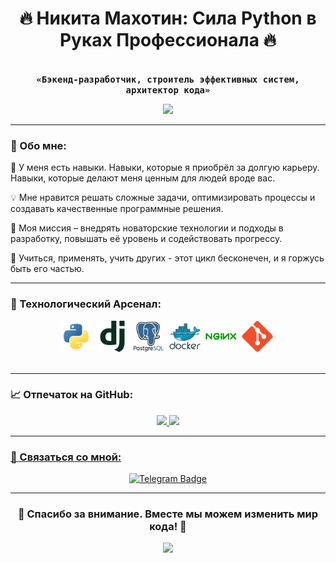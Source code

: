 <h1 align="center">🔥 Никита Махотин: Сила Python в Руках Профессионала 🔥</h1>

<p align="center">
  <br>
  <samp>
    <b>«Бэкенд-разработчик, строитель эффективных систем, архитектор кода»</b>
  </samp>
</p>

<p align="center">
  <img src="https://media.giphy.com/media/SWoSkN6DxTszqIKEqv/giphy.gif" width="250"/>
</p>

---

### 🎩 Обо мне:

🧩 У меня есть навыки. Навыки, которые я приобрёл за долгую карьеру. Навыки, которые делают меня ценным для людей вроде вас.

💡 Мне нравится решать сложные задачи, оптимизировать процессы и создавать качественные программные решения.

🚀 Моя миссия – внедрять новаторские технологии и подходы в разработку, повышать её уровень и содействовать прогрессу.

📖 Учиться, применять, учить других - этот цикл бесконечен, и я горжусь быть его частью.

---

### 🧰 Технологический Арсенал:

<div align="center">
  <img src="https://github.com/devicons/devicon/blob/master/icons/python/python-original.svg" title="Python" alt="Python" width="50" height="50"/>&nbsp;
  <img src="https://github.com/devicons/devicon/blob/master/icons/django/django-plain.svg" title="Django" alt="Django" width="50" height="50"/>&nbsp;
  <img src="https://github.com/devicons/devicon/blob/master/icons/postgresql/postgresql-original-wordmark.svg" title="Postgresql" alt="Postgresql" width="50" height="50"/>&nbsp;
  <img src="https://github.com/devicons/devicon/blob/master/icons/docker/docker-original-wordmark.svg" title="Docker" alt="Docker" width="50" height="50"/>&nbsp;
  <img src="https://github.com/devicons/devicon/blob/master/icons/nginx/nginx-original.svg" title="Nginx" alt="Nginx" width="50" height="50"/>&nbsp;
  <img src="https://github.com/devicons/devicon/blob/master/icons/git/git-original.svg" title="Git" alt="Git" width="50" height="50"/>&nbsp;
</div><br>

---

### 📈 Отпечаток на GitHub:

<p align="center">
  <a href="https://github.com/anuraghazra/github-readme-stats">
    <img height="150" src="https://github-readme-stats.vercel.app/api?username=32Aleksey32&hide=contribs&locale=ru&show_icons=true&theme=dark" />
  </a>
  <a href="https://github.com/anuraghazra/convoychat">
    <img height="150" src="https://github-readme-stats.vercel

.app/api/top-langs/?username=32Aleksey32&layout=compact&card_width=350&locale=ru&hide=procfile&theme=dark" />
  </a>
</p>

---

### 🌟 Связаться со мной:

<p align="center">
    <a href="https://t.me/Makhotin_07" target="_blank">
        <img src="https://img.shields.io/badge/Telegram-555555?style=for-the-badge&logo=telegram" alt="Telegram Badge"/>
    </a>
</p>

---

<h3 align="center">🌌 Спасибо за внимание. Вместе мы можем изменить мир кода! 🌌</h3>

<p align="center">
    <img src="https://media.giphy.com/media/26n6WywJyh39n1pBu/giphy.gif" width="150"/>
</p>
